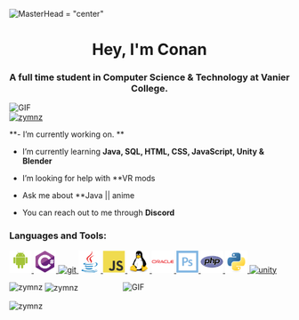 
![MasterHead = "center"](https://aniyuki.com/wp-content/uploads/2022/08/aniyuki-hello-25.gif) 
<h1 align="center">Hey, I'm Conan</h1>
<h3 align="center">A full time student in Computer Science & Technology at Vanier College.</h3>
<img align="right" alt="GIF"  width="600" src="https://c.tenor.com/_ddSsFirCcUAAAAd/shinobu.gif">


<p align="left"> <a href="https://github.com/ryo-ma/github-profile-trophy"><img src="https://github-profile-trophy.vercel.app/?username=zymnz" alt="zymnz" /></a> </p>

**- I’m currently working on. **

- I’m currently learning **Java, SQL, HTML, CSS, JavaScript, Unity & Blender**

<!-- I’m looking to collaborate on .** -->

- I’m looking for help with **VR mods

- Ask me about **Java || anime 

<!-- Fun fact **.** -->

- You can reach out to me through **Discord**

<!-- <h3 align="left">Connect with me:</h3>
<p align="left">
</p> -->

<h3 align="left">Languages and Tools:</h3>
<p align="left"> <a href="https://developer.android.com" target="_blank" rel="noreferrer"> <img src="https://raw.githubusercontent.com/devicons/devicon/master/icons/android/android-original-wordmark.svg" alt="android" width="40" height="40"/> </a> <a href="https://www.w3schools.com/cs/" target="_blank" rel="noreferrer"> <img src="https://raw.githubusercontent.com/devicons/devicon/master/icons/csharp/csharp-original.svg" alt="csharp" width="40" height="40"/> </a> <a href="https://git-scm.com/" target="_blank" rel="noreferrer"> <img src="https://www.vectorlogo.zone/logos/git-scm/git-scm-icon.svg" alt="git" width="40" height="40"/> </a> <a href="https://www.java.com" target="_blank" rel="noreferrer"> <img src="https://raw.githubusercontent.com/devicons/devicon/master/icons/java/java-original.svg" alt="java" width="40" height="40"/> </a> <a href="https://developer.mozilla.org/en-US/docs/Web/JavaScript" target="_blank" rel="noreferrer"> <img src="https://raw.githubusercontent.com/devicons/devicon/master/icons/javascript/javascript-original.svg" alt="javascript" width="40" height="40"/> </a> <a href="https://www.linux.org/" target="_blank" rel="noreferrer"> <img src="https://raw.githubusercontent.com/devicons/devicon/master/icons/linux/linux-original.svg" alt="linux" width="40" height="40"/> </a> <a href="https://www.oracle.com/" target="_blank" rel="noreferrer"> <img src="https://raw.githubusercontent.com/devicons/devicon/master/icons/oracle/oracle-original.svg" alt="oracle" width="40" height="40"/> </a> <a href="https://www.photoshop.com/en" target="_blank" rel="noreferrer"> <img src="https://raw.githubusercontent.com/devicons/devicon/master/icons/photoshop/photoshop-line.svg" alt="photoshop" width="40" height="40"/> </a> <a href="https://www.php.net" target="_blank" rel="noreferrer"> <img src="https://raw.githubusercontent.com/devicons/devicon/master/icons/php/php-original.svg" alt="php" width="40" height="40"/> </a> <a href="https://www.python.org" target="_blank" rel="noreferrer"> <img src="https://raw.githubusercontent.com/devicons/devicon/master/icons/python/python-original.svg" alt="python" width="40" height="40"/> </a> <a href="https://unity.com/" target="_blank" rel="noreferrer"> <img src="https://www.vectorlogo.zone/logos/unity3d/unity3d-icon.svg" alt="unity" width="40" height="40"/> </a> </p>


<img align="right" alt="GIF"  width="300" src="https://media.tenor.com/Mf7U-S1qsesAAAAC/chillin-anime.gif">


<p><img align="left" src="https://github-readme-stats.vercel.app/api/top-langs?username=zymnz&show_icons=true&title_color=000000&bg_color=ffffff&locale=en&layout=compact" alt="zymnz" /></p>

<p>&nbsp;<img align="center" src="https://github-readme-stats.vercel.app/api?username=zymnz&show_icons=true&theme=tokyonight&title_color=000000&bg_color=ffffff&locale=en" alt="zymnz" /></p>

<p><img align="center" src="https://github-readme-streak-stats.herokuapp.com/?user=zymnz&theme=default" alt="zymnz" /></p>



<!---
ZYMNZ/ZYMNZ is a ✨ special ✨ repository because its `README.md` (this file) appears on your GitHub profile.
You can click the Preview link to take a look at your changes.
--->

